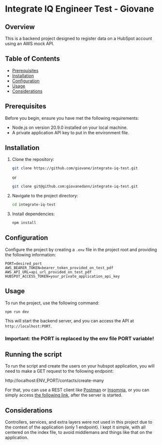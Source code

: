 # Integrate IQ Engineer Test - Giovane

## Overview

This is a backend project designed to register data on a HubSpot account using an AWS mock API.

## Table of Contents

- [Prerequisites](#prerequisites)
- [Installation](#installation)
- [Configuration](#configuration)
- [Usage](#usage)
- [Considerations](#considerations)

## Prerequisites

Before you begin, ensure you have met the following requirements:

- Node.js on version 20.9.0 installed on your local machine.
- A private application API key to put in the environment file.

## Installation

1. Clone the repository:

   ```bash
   git clone https://github.com/giovane/integrate-iq-test.git
   ```

   or

   ```bash
   git clone git@github.com:giovanedann/integrate-iq-test.git
   ```

2. Navigate to the project directory:

   ```bash
   cd integrate-iq-test
   ```

3. Install dependencies:

   ```bash
   npm install
   ```

## Configuration

Configure the project by creating a `.env` file in the project root and providing the following information:

```env
PORT=desired_port
AWS_BEARER_TOKEN=bearer_token_provided_on_test_pdf
AWS_API_URL=api_url_provided_on_test_pdf
HUBSPOT_ACCESS_TOKEN=your_private_application_api_key
```

## Usage

To run the project, use the following command:

```bash
npm run dev
```

This will start the backend server, and you can access the API at `http://localhost:PORT`.

### Important: the PORT is replaced by the env file PORT variable!

## Running the script
To run the script and create the users on your hubspot application, you will need to make a GET request to the following endpoint:

http://localhost:ENV_PORT/contacts/create-many

For that, you can use a REST client like [Postman](https://www.postman.com/) or [Insomnia](https://insomnia.rest/download), or you can simply access [the following link](http://localhost:3001/contacts/create-many), after the server is started.

## Considerations
Controllers, services, and extra layers were not used in this project due to the context of the application (only 1 endpoint).
I kept it simple, with all centered on the index file, to avoid middlemans and things like that on the application.